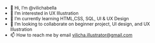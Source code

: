 - 👋 Hi, I’m @vilichabella
- 👀 I’m interested in UX Illustration
- 🌱 I’m currently learning HTML,CSS, SQL, UI & UX Design 
- 💞️ I’m looking to collaborate on beginner project, UI design, and UX Illustration
- 📫 How to reach me by email vilicha.illustrator@gmail.com

<!---
vilichabella/vilichabella is a ✨ special ✨ repository because its `README.md` (this file) appears on your GitHub profile.
You can click the Preview link to take a look at your changes.
--->
